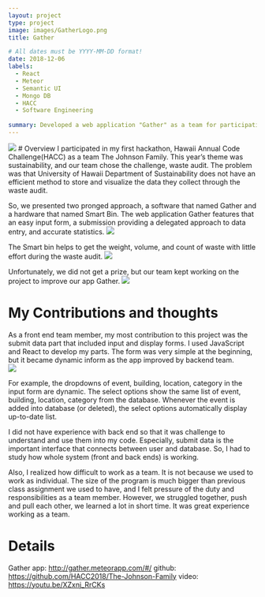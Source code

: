 ```yaml
---
layout: project
type: project
image: images/GatherLogo.png
title: Gather

# All dates must be YYYY-MM-DD format!
date: 2018-12-06
labels:
  - React
  - Meteor
  - Semantic UI
  - Mongo DB
  - HACC
  - Software Engineering
  
summary: Developed a web application "Gather" as a team for participating in Hawaii Annual Code Challenge(HACC) and the final project of Software Engineering course.
---
```


<img class="ui image" src="{{ site.baseurl }}/images/gather_main.png">
# Overview   
I participated in my first hackathon, Hawaii Annual Code Challenge(HACC) as a team The Johnson Family. This year’s theme was sustainability, and our team chose the challenge, waste audit. The problem was that University of Hawaii Department of Sustainability does not have an efficient method to store and visualize the data they collect through the waste audit. 

So, we presented two pronged approach, a software that named Gather and a hardware that named Smart Bin. The web application Gather features that an easy input form, a submission providing a delegated approach to data entry, and accurate statistics.
<img class="ui image" src="{{ site.baseurl }}/images/gather_purpose.png">

The Smart bin helps to get the weight, volume, and count of waste with little effort during the waste audit. 
<img class="ui image" src="{{ site.baseurl }}/images/gather_smartbin.png">

Unfortunately, we did not get a prize, but our team kept working on the project to improve our app Gather.
<img class="ui image" src="{{ site.baseurl }}/images/gather_smartbin.png">

# My Contributions and thoughts
As a front end team member, my most contribution to this project was the submit data part that included input and display forms. I used JavaScript and React to develop my parts. The form was very simple at the beginning, but it became dynamic inform as the app improved by backend team.   
<img class="ui image" src="{{ site.baseurl }}/images/gather_inputform.png">

For example, the dropdowns of event, building, location, category in the input form are dynamic. The select options show the same list of event, building, location, category from the database. Whenever the event is added into database (or deleted), the select options automatically display up-to-date list.

I did not have experience with back end so that it was challenge to understand and use them into my code. Especially, submit data is the important interface that connects between user and database. So, I had to study how whole system (front and back ends) is working.     

Also, I realized how difficult to work as a team. It is not because we used to work as individual. The size of the program is much bigger than previous class assignment we used to have, and I felt pressure of the duty and responsibilities as a team member. However, we struggled together, push and pull each other, we learned a lot in short time. It was great experience working as a team.   


# Details
Gather 
app: http://gather.meteorapp.com/#/
github: https://github.com/HACC2018/The-Johnson-Family
video: https://youtu.be/XZxnj_RrCKs


